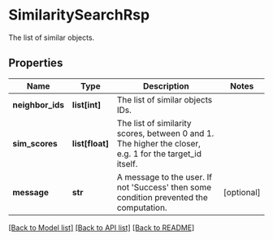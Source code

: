 # SimilaritySearchRsp

The list of similar objects.
## Properties
Name | Type | Description | Notes
------------ | ------------- | ------------- | -------------
**neighbor_ids** | **list[int]** | The list of similar objects IDs. | 
**sim_scores** | **list[float]** | The list of similarity scores, between 0 and 1. The higher the closer, e.g. 1 for the target_id itself. | 
**message** | **str** | A message to the user. If not &#39;Success&#39; then some condition prevented the computation. | [optional] 

[[Back to Model list]](../README.md#documentation-for-models) [[Back to API list]](../README.md#documentation-for-api-endpoints) [[Back to README]](../README.md)


